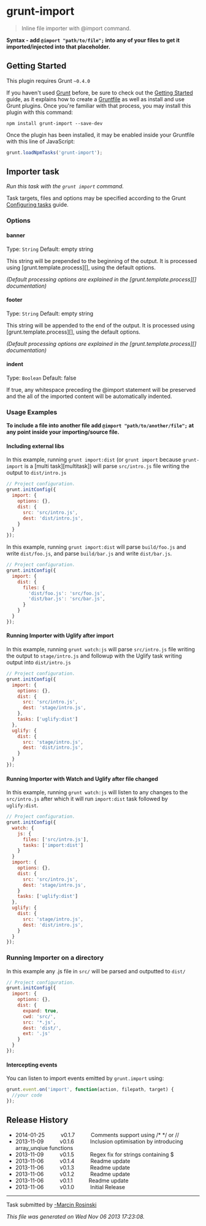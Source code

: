 # grunt-import

> Inline file importer with @import command.

**Syntax - add `@import "path/to/file";` into any of your files to get it imported/injected into that placeholder.**


## Getting Started
This plugin requires Grunt `~0.4.0`

If you haven't used [Grunt](http://gruntjs.com/) before, be sure to check out the [Getting Started](http://gruntjs.com/getting-started) guide, as it explains how to create a [Gruntfile](http://gruntjs.com/sample-gruntfile) as well as install and use Grunt plugins. Once you're familiar with that process, you may install this plugin with this command:

```shell
npm install grunt-import --save-dev
```

Once the plugin has been installed, it may be enabled inside your Gruntfile with this line of JavaScript:

```js
grunt.loadNpmTasks('grunt-import');
```




## Importer task
_Run this task with the `grunt import` command._

Task targets, files and options may be specified according to the Grunt [Configuring tasks](http://gruntjs.com/configuring-tasks) guide.

### Options

#### banner
Type: `String`
Default: empty string

This string will be prepended to the beginning of the output. It is processed using [grunt.template.process][], using the default options.

_(Default processing options are explained in the [grunt.template.process][] documentation)_

#### footer
Type: `String`
Default: empty string

This string will be appended to the end of the output. It is processed using [grunt.template.process][], using the default options.

_(Default processing options are explained in the [grunt.template.process][] documentation)_

#### indent
Type: `Boolean`
Default: false

If true, any whitespace preceding the @import statement will be preserved and the all of the imported content will be automatically indented. 

### Usage Examples

**To include a file into another file add `@import "path/to/another/file";` at any point inside your importing/source file.**

#### Including external libs

In this example, running `grunt import:dist` (or `grunt import` because `grunt-import` is a [multi task][multitask]) will parse `src/intro.js` file writing the output to `dist/intro.js`

```js
// Project configuration.
grunt.initConfig({
  import: {
    options: {},
    dist: {
      src: 'src/intro.js',
      dest: 'dist/intro.js',
    }
  }
});
```

In this example, running `grunt import:dist` will parse `build/foo.js` and write `dist/foo.js`, and parse `build/bar.js` and write `dist/bar.js`.

```js
// Project configuration.
grunt.initConfig({
  import: {
    dist: {
      files: {
        'dist/foo.js': 'src/foo.js',
        'dist/bar.js': 'src/bar.js',
      }
    }
  }
});
```

#### Running Importer with Uglify after import

In this example, running `grunt watch:js` will parse `src/intro.js` file writing the output to `stage/intro.js` and followup with the Uglify task writing output into `dist/intro.js`

```js
// Project configuration.
grunt.initConfig({
  import: {
    options: {},
    dist: {
      src: 'src/intro.js',
      dest: 'stage/intro.js',
    },
    tasks: ['uglify:dist']
  },
  uglify: {
    dist: {
      src: 'stage/intro.js',
      dest: 'dist/intro.js',
    }
  }
});
```

#### Running Importer with Watch and Uglify after file changed

In this example, running `grunt watch:js` will listen to any changes to the `src/intro.js` after which it will run `import:dist` task followed by `uglify:dist`.

```js
// Project configuration.
grunt.initConfig({
  watch: {
    js: {
      files: ['src/intro.js'],
      tasks: ['import:dist']
    }
  }
  import: {
    options: {},
    dist: {
      src: 'src/intro.js',
      dest: 'stage/intro.js',
    }
    tasks: ['uglify:dist']
  },
  uglify: {
    dist: {
      src: 'stage/intro.js',
      dest: 'dist/intro.js',
    }
  }
});
```

### Running Importer on a directory

In this example any .js file in ```src/``` will be parsed and outputted to ```dist/```

```js
// Project configuration.
grunt.initConfig({
  import: {
    options: {},
    dist: {
      expand: true,
      cwd: 'src/',
      src: '*.js',
      dest: 'dist/',
      ext: '.js'
    }
  }
});
```

#### Intercepting events

You can listen to import events emitted by `grunt.import` using:

```js
grunt.event.on('import', function(action, filepath, target) {
  //your code
});
```


## Release History

 * 2014-01-25   v0.1.7   Comments support using /* */ or //
 * 2013-11-09   v0.1.6   Inclusion optimisation by introducing array_unqiue functions
 * 2013-11-09   v0.1.5   Regex fix for strings containing $
 * 2013-11-06   v0.1.4   Readme update
 * 2013-11-06   v0.1.3   Readme update
 * 2013-11-06   v0.1.2   Readme update
 * 2013-11-06   v0.1.1   Readme update
 * 2013-11-06   v0.1.0   Initial Release

---

Task submitted by [-Marcin Rosinski](http://twitter.com/marcinrosinski)

*This file was generated on Wed Nov 06 2013 17:23:08.*
